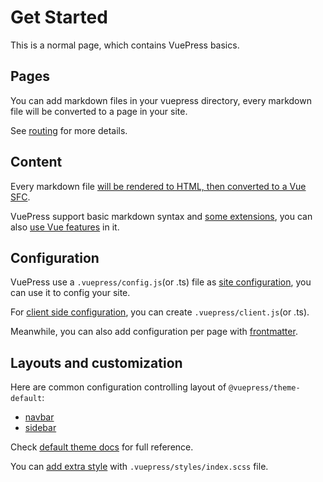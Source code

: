 # Get Started

This is a normal page, which contains VuePress basics.

## Pages

You can add markdown files in your vuepress directory, every markdown file will be converted to a page in your site.

See [routing][] for more details.

## Content

Every markdown file [will be rendered to HTML, then converted to a Vue SFC][content].

VuePress support basic markdown syntax and [some extensions][synatex-extensions], you can also [use Vue features][vue-feature] in it.

## Configuration

VuePress use a `.vuepress/config.js`(or .ts) file as [site configuration][config], you can use it to config your site.

For [client side configuration][client-config], you can create `.vuepress/client.js`(or .ts).

Meanwhile, you can also add configuration per page with [frontmatter][].

## Layouts and customization

Here are common configuration controlling layout of `@vuepress/theme-default`:

- [navbar][]
- [sidebar][]

Check [default theme docs][default-theme] for full reference.

You can [add extra style][style] with `.vuepress/styles/index.scss` file.

[routing]: https://vuejs.press/guide/page.html#routing
[content]: https://vuejs.press/guide/page.html#content
[synatex-extensions]: https://vuejs.press/guide/markdown.html#syntax-extensions
[vue-feature]: https://vuejs.press/guide/markdown.html#using-vue-in-markdown
[config]: https://vuejs.press/guide/configuration.html#client-config-file
[client-config]: https://vuejs.press/guide/configuration.html#client-config-file
[frontmatter]: https://vuejs.press/guide/page.html#frontmatter
[navbar]: https://vuejs.press/reference/default-theme/config.html#navbar
[sidebar]: https://vuejs.press/reference/default-theme/config.html#sidebar
[default-theme]: https://vuejs.press/reference/default-theme/
[style]: https://vuejs.press/reference/default-theme/styles.html#style-file

<!-- provide 和 inject 依赖注入 要为后代组件提供数据，需要使用到provide选项
export default {
  provide: {
    message:"hello~"
  }
}
对于provide对象上的每一个属性，后代组件会用其key为注入名查找期望注入的值，属性的值就是要提供的数据。
如果我们需要提供依赖当前组件实例的状态，可以使用函数的形式来使用provide\
provide() {
  return {
    message: this.message
  }
}
-->
<!-- 有权 有势 有靠山 黑暗世界的一小部分 出入西门府 -->

<!-- 小时候是没有可看的书籍供我们阅读，不知道怎么打发大把的时间，主要任务是放牛，但是放牛吧，你只要把牛赶出来，基本上都不需要管啥事，一般中午或者晚上回家的时候顺便把牛赶回家就行了。有时候甚至家里牛都自己回家了（跟着牛群一起，到了家门口的话自然就回家了）。所以还是有大把时间不知道干嘛，上树捉鸟，下河泡澡，下雨的时候田里，沟里捞鱼，中午顶着大太阳去给抓回的鸟找食物，什么蚱蜢，蛤蟆，蚯蚓都整过，虽然挺丰富多彩，但是没什么深度，玩了就是玩了，没有可匹配的文字感悟和对比，根本不知道别人是怎么玩的，度过这童年的，以及这是一种怎么样珍贵的时节，有什么不一样，总之就是浑浑噩噩瞎玩。

现在想想，那是怎样珍贵的时节哦，夏天放牛的时候找个阴凉的地方一窝，搞本书无忧无虑的可以看一整天。冬天就更好玩了，找个稻谷草垛往里面一钻，又暖和又安逸，再有一本书，武侠小说也好，名著也好，真真的美滋滋啊。

可惜啊，回不去回不去了。

现在书倒是有了，电子书。纸质书一大堆，没那个时间看（早七点出发上班，晚上9点到家），没那个精力看（一天的工作已经整的精疲力尽了，有时候还吵个架，担心这担心那的，父母身体，小孩身体，学习，房贷，工资发了立马得还信用卡，一堆事），也没那个环境 -->

<!-- 还是尽量找点碎片时间去看，礼拜六，礼拜天啥的，刷抖音的时候，玩游戏的时候。还有就死尽量引导小孩去体会阅读，认识到知识的力量，意识到阅读的快乐。 -->

<!-- 嘴欠 街上卖炊饼的五大的媳妇 navBar sideBar -->

<!-- 经济独立腰杆直 权利的迷药 -->

<!-- onLoad(async(options)  => {
  const _options = await getOptions()
}) -->

<!-- 影像方面，iPhone 16 Pro系列将会配备4800万主摄、4800万超广角和1200万潜望长焦，支持5倍光学变焦，支持OIS光学防抖 -->
